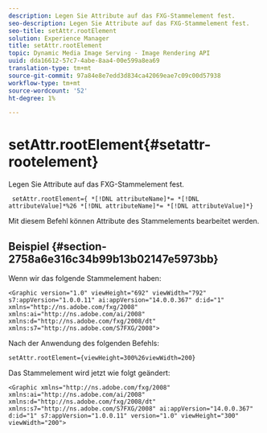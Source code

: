 ```yaml
---
description: Legen Sie Attribute auf das FXG-Stammelement fest.
seo-description: Legen Sie Attribute auf das FXG-Stammelement fest.
seo-title: setAttr.rootElement
solution: Experience Manager
title: setAttr.rootElement
topic: Dynamic Media Image Serving - Image Rendering API
uuid: dda16612-57c7-4abe-8aa4-00e599a8ea69
translation-type: tm+mt
source-git-commit: 97a84e8e7edd3d834ca42069eae7c09c00d57938
workflow-type: tm+mt
source-wordcount: '52'
ht-degree: 1%

---
```



# setAttr.rootElement{#setattr-rootelement}

Legen Sie Attribute auf das FXG-Stammelement fest.

` setAttr.rootElement={ *[!DNL attributeName]*= *[!DNL attributeValue]*%26 *[!DNL attributeName]*= *[!DNL attributeValue]*}`

Mit diesem Befehl können Attribute des Stammelements bearbeitet werden.

## Beispiel {#section-2758a6e316c34b99b13b02147e5973bb}

Wenn wir das folgende Stammelement haben:

`<Graphic version="1.0" viewHeight="692" viewWidth="792" s7:appVersion="1.0.0.11" ai:appVersion="14.0.0.367" d:id="1" xmlns="http://ns.adobe.com/fxg/2008" xmlns:ai="http://ns.adobe.com/ai/2008" xmlns:d="http://ns.adobe.com/fxg/2008/dt" xmlns:s7="http://ns.adobe.com/S7FXG/2008">`

Nach der Anwendung des folgenden Befehls:

`setAttr.rootElement={viewHeight=300%26viewWidth=200}`

Das Stammelement wird jetzt wie folgt geändert:

`<Graphic xmlns="http://ns.adobe.com/fxg/2008" xmlns:ai="http://ns.adobe.com/ai/2008" xmlns:d="http://ns.adobe.com/fxg/2008/dt" xmlns:s7="http://ns.adobe.com/S7FXG/2008" ai:appVersion="14.0.0.367" d:id="1" s7:appVersion="1.0.0.11" version="1.0" viewHeight="300" viewWidth="200">`
